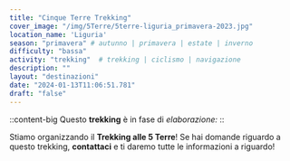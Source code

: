 ```yaml
---
title: "Cinque Terre Trekking"
cover_image: "/img/5Terre/5terre-liguria_primavera-2023.jpg"
location_name: 'Liguria'
season: "primavera" # autunno | primavera | estate | inverno
difficulty: "bassa"
activity: "trekking"  # trekking | ciclismo | navigazione
description: ""
layout: "destinazioni"
date: "2024-01-13T11:06:51.781"
draft: "false"
---
```


::content-big
Questo **trekking** è in fase di *elaborazione:*
::

Stiamo organizzando il **Trekking alle 5 Terre**!
Se hai domande riguardo a questo trekking, **contattaci** e ti daremo tutte le informazioni a riguardo!